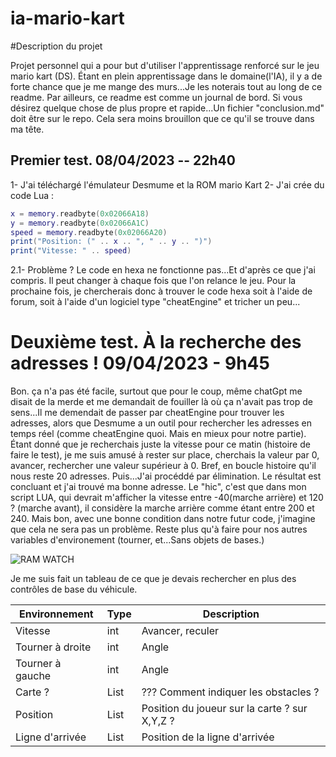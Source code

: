 # ia-mario-kart

#Description du projet 

Projet personnel qui a pour but d'utiliser l'apprentissage renforcé sur le jeu mario kart (DS). Étant en plein 
apprentissage dans le domaine(l'IA), il y a de forte chance que je me mange des murs...Je les noterais tout au 
long de ce readme. Par ailleurs, ce readme est comme un journal de bord. Si vous désirez quelque chose de plus propre et rapide...Un fichier "conclusion.md" doit être sur le repo. Cela sera moins brouillon que ce qu'il se trouve dans ma tête.

## Premier test. 08/04/2023 -- 22h40

1- J'ai téléchargé l'émulateur Desmume et la ROM mario Kart 
2- J'ai crée du code Lua : 
```lua
x = memory.readbyte(0x02066A18)
y = memory.readbyte(0x02066A1C)
speed = memory.readbyte(0x02066A20)
print("Position: (" .. x .. ", " .. y .. ")")
print("Vitesse: " .. speed)
```
2.1- Problème ? Le code en hexa ne fonctionne pas...Et d'après ce que j'ai compris. Il peut changer à chaque fois que l'on relance le jeu. Pour la prochaine fois, je chercherais donc à trouver le code hexa soit à l'aide de forum, soit à l'aide d'un logiciel type "cheatEngine" et tricher un peu...

# Deuxième test. À la recherche des adresses ! 09/04/2023 - 9h45

Bon. ça n'a pas été facile, surtout que pour le coup, même chatGpt me disait de la merde et me demandait de fouiller là où ça n'avait pas trop de sens...Il me demendait de passer par cheatEngine pour trouver les adresses, alors que Desmume a un outil pour rechercher les adresses en temps réel (comme cheatEngine quoi. Mais en mieux pour notre partie). Étant donné que je recherchais juste la vitesse pour ce matin (histoire de faire le test), je me suis amusé à rester sur place, cherchais la valeur par 0, avancer, rechercher une valeur supérieur à 0. Bref, en boucle histoire qu'il nous reste 20 adresses. Puis...J'ai procéddé par élimination. Le résultat est concluant et j'ai trouvé ma bonne adresse. Le "hic", c'est que dans mon script LUA, qui devrait m'afficher la vitesse entre -40(marche arrière) et 120 ? (marche avant), il considère la marche arrière comme étant entre 200 et 240. Mais bon, avec une bonne condition dans notre futur code, j'imagine que cela ne sera pas un problème. Reste plus qu'à faire pour nos autres variables d'environement (tourner, et...Sans objets de bases.)


![RAM WATCH](https://user-images.githubusercontent.com/68385783/230762836-9716b773-988e-44a3-917d-85f460431ad2.png)

Je me suis fait un tableau de ce que je devais rechercher en plus des contrôles de base du véhicule. 

| Environnement     | Type  | Description                                   |
|-------------------|-------|-----------------------------------------------|
| Vitesse           | int   | Avancer, reculer                              |
| Tourner à droite  | int   | Angle                                         |
| Tourner à gauche  | int   | Angle                                         |
| Carte ?           | List  | ??? Comment indiquer les obstacles ?          |
| Position          | List  | Position du joueur sur la carte ? sur X,Y,Z ? |
| Ligne d'arrivée   | List  | Position de la ligne d'arrivée                |

  